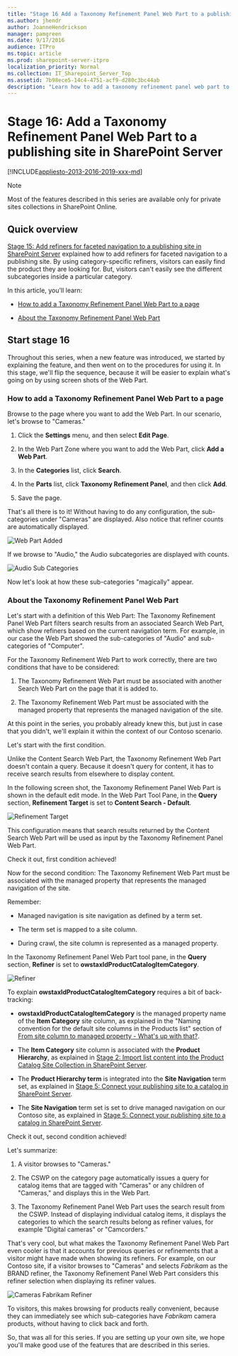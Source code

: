 ```yaml
---
title: "Stage 16 Add a Taxonomy Refinement Panel Web Part to a publishing site in SharePoint Server"
ms.author: jhendr
author: JoanneHendrickson
manager: pamgreen
ms.date: 9/17/2016
audience: ITPro
ms.topic: article
ms.prod: sharepoint-server-itpro
localization_priority: Normal
ms.collection: IT_Sharepoint_Server_Top
ms.assetid: 7b98ece5-14c4-4751-acf9-d280c3bc44ab
description: "Learn how to add a taxonomy refinement panel web part to a publishing site in SharePoint Server 2016."
---
```


# Stage 16: Add a Taxonomy Refinement Panel Web Part to a publishing site in SharePoint Server

[!INCLUDE[appliesto-2013-2016-2019-xxx-md](../includes/appliesto-2013-2016-2019-xxx-md.md)]
  
> [!NOTE]
> Most of the features described in this series are available only for private sites collections in SharePoint Online. 
  
## Quick overview

[Stage 15: Add refiners for faceted navigation to a publishing site in SharePoint Server](stage-15-add-refiners-for-faceted-navigation-to-a-publishing-site.md) explained how to add refiners for faceted navigation to a publishing site. By using category-specific refiners, visitors can easily find the product they are looking for. But, visitors can't easily see the different subcategories inside a particular category. 
  
In this article, you'll learn:
  
- [How to add a Taxonomy Refinement Panel Web Part to a page](stage-16-add-a-taxonomy-refinement-panel-web-part-to-a-publishing-site.md#BKMK_HowToAddATaxonomyRefinementPanelWebPartToAPage)
    
- [About the Taxonomy Refinement Panel Web Part](stage-16-add-a-taxonomy-refinement-panel-web-part-to-a-publishing-site.md#BKMK_AboutTheTaxonomyRefinementPanelWebPart)
    
## Start stage 16

Throughout this series, when a new feature was introduced, we started by explaining the feature, and then went on to the procedures for using it. In this stage, we'll flip the sequence, because it will be easier to explain what's going on by using screen shots of the Web Part.
  
### How to add a Taxonomy Refinement Panel Web Part to a page
<a name="BKMK_HowToAddATaxonomyRefinementPanelWebPartToAPage"> </a>

Browse to the page where you want to add the Web Part. In our scenario, let's browse to "Cameras."
  
1. Click the **Settings** menu, and then select **Edit Page**. 
    
2. In the Web Part Zone where you want to add the Web Part, click **Add a Web Part**. 
    
3. In the **Categories** list, click **Search**. 
    
4. In the **Parts** list, click **Taxonomy Refinement Panel**, and then click **Add**. 
    
5. Save the page.
    
That's all there is to it! Without having to do any configuration, the sub-categories under "Cameras" are displayed. Also notice that refiner counts are automatically displayed.
  
![Web Part Added](../media/OTCSP_WebPartAdded.png)
  
If we browse to "Audio," the Audio subcategories are displayed with counts.
  
![Audio Sub Categories](../media/OTCSP_AudioSubCategories.png)
  
Now let's look at how these sub-categories "magically" appear.
  
### About the Taxonomy Refinement Panel Web Part
<a name="BKMK_AboutTheTaxonomyRefinementPanelWebPart"> </a>

Let's start with a definition of this Web Part: The Taxonomy Refinement Panel Web Part filters search results from an associated Search Web Part, which show refiners based on the current navigation term. For example, in our case the Web Part showed the sub-categories of "Audio" and sub-categories of "Computer".
  
For the Taxonomy Refinement Web Part to work correctly, there are two conditions that have to be considered:
  
1. The Taxonomy Refinement Web Part must be associated with another Search Web Part on the page that it is added to.
    
2. The Taxonomy Refinement Web Part must be associated with the managed property that represents the managed navigation of the site.
    
At this point in the series, you probably already knew this, but just in case that you didn't, we'll explain it within the context of our Contoso scenario.
  
Let's start with the first condition.
  
Unlike the Content Search Web Part, the Taxonomy Refinement Web Part doesn't contain a query. Because it doesn't query for content, it has to receive search results from elsewhere to display content.
  
In the following screen shot, the Taxonomy Refinement Panel Web Part is shown in the default edit mode. In the Web Part Tool Pane, in the **Query** section, **Refinement Target** is set to **Content Search - Default**. 
  
![Refinement Target](../media/OTCSP_RefinementTarget.png)
  
This configuration means that search results returned by the Content Search Web Part will be used as input by the Taxonomy Refinement Panel Web Part.
  
Check it out, first condition achieved!
  
Now for the second condition: The Taxonomy Refinement Web Part must be associated with the managed property that represents the managed navigation of the site.
  
Remember:
  
- Managed navigation is site navigation as defined by a term set.
    
- The term set is mapped to a site column.
    
- During crawl, the site column is represented as a managed property.
    
In the Taxonomy Refinement Panel Web Part tool pane, in the **Query** section, **Refiner** is set to **owstaxIdProductCatalogItemCategory**. 
  
![Refiner](../media/OTCSP_Refiner.png)
  
To explain **owstaxIdProductCatalogItemCategory** requires a bit of back-tracking: 
  
- **owstaxIdProductCatalogItemCategory** is the managed property name of the **Item Category** site column, as explained in the "Naming convention for the default site columns in the Products list" section of [From site column to managed property - What's up with that?](from-site-column-to-managed-propertywhat-s-up-with-that.md).
    
- The **Item Category** site column is associated with the **Product Hierarchy**, as explained in [Stage 2: Import list content into the Product Catalog Site Collection in SharePoint Server](stage-2-import-list-content-into-the-product-catalog-site-collection.md).
    
- The **Product Hierarchy term** is integrated into the **Site Navigation** term set, as explained in [Stage 5: Connect your publishing site to a catalog in SharePoint Server](stage-5-connect-your-publishing-site-to-a-catalog.md).
    
- The **Site Navigation** term set is set to drive managed navigation on our Contoso site, as explained in [Stage 5: Connect your publishing site to a catalog in SharePoint Server](stage-5-connect-your-publishing-site-to-a-catalog.md).
    
Check it out, second condition achieved!
  
Let's summarize:
  
1. A visitor browses to "Cameras."
    
2. The CSWP on the category page automatically issues a query for catalog items that are tagged with "Cameras" or any children of "Cameras," and displays this in the Web Part.
    
3. The Taxonomy Refinement Panel Web Part uses the search result from the CSWP. Instead of displaying individual catalog items, it displays the categories to which the search results belong as refiner values, for example "Digital cameras" or "Camcorders."
    
That's very cool, but what makes the Taxonomy Refinement Panel Web Part even cooler is that it accounts for previous queries or refinements that a visitor might have made when showing its refiners. For example, on our Contoso site, if a visitor browses to "Cameras" and selects  *Fabrikam*  as the BRAND refiner, the Taxonomy Refinement Panel Web Part considers this refiner selection when displaying its refiner values. 
  
![Cameras Fabrikam Refiner](../media/OTCSP_CamerasFabrikam.png)
  
To visitors, this makes browsing for products really convenient, because they can immediately see which sub-categories have  *Fabrikam*  camera products, without having to click back and forth. 
  
So, that was all for this series. If you are setting up your own site, we hope you'll make good use of the features that are described in this series.
  

